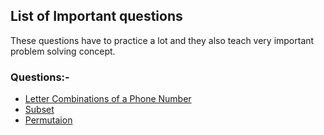 ## List of Important questions

These questions have to practice a lot and they also teach very important problem 
solving concept.

### Questions:-
- [Letter Combinations of a Phone Number](LetterCombinationsofaPhoneNumber.java)
- [Subset](Array/Subsets.java)
- [Permutaion](Array/Permutations.java)
